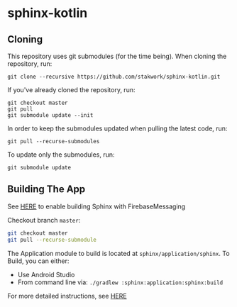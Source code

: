 # sphinx-kotlin

## Cloning
This repository uses git submodules (for the time being). When cloning the repository, run:
```
git clone --recursive https://github.com/stakwork/sphinx-kotlin.git
```

If you've already cloned the repository, run:
```
git checkout master
git pull
git submodule update --init
```

In order to keep the submodules updated when pulling the latest code, run:
```
git pull --recurse-submodules
```

To update only the submodules, run:
```
git submodule update
```

## Building The App
See [HERE](./docs/NOTIFICATIONS.md) to enable building Sphinx with FirebaseMessaging  
  
Checkout branch `master`:
```bash
git checkout master
git pull --recurse-submodule
```  

The Application module to build is located at `sphinx/application/sphinx`. To Build, you can either:
 - Use Android Studio
 - From command line via: `./gradlew :sphinx:application:sphinx:build`

For more detailed instructions, see [HERE](./docs/RELEASING.md#building-a-release)
